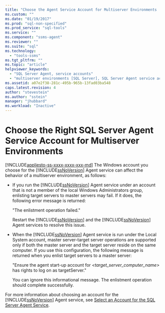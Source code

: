 ```yaml
---
title: "Choose the Agent Service Account for Multiserver Environments | Microsoft Docs"
ms.custom: ""
ms.date: "01/19/2017"
ms.prod: "sql-non-specified"
ms.prod_service: "sql-tools"
ms.service: ""
ms.component: "ssms-agent"
ms.reviewer: ""
ms.suite: "sql"
ms.technology: 
  - "tools-ssms"
ms.tgt_pltfrm: ""
ms.topic: "article"
helpviewer_keywords: 
  - "SQL Server Agent, service accounts"
  - "multiserver environments [SQL Server], SQL Server Agent service account behavior"
ms.assetid: a07e2f38-281c-495b-965b-13fad03ba548
caps.latest.revision: 4
author: "stevestein"
ms.author: "sstein"
manager: "jhubbard"
ms.workload: "Inactive"
---
```

# Choose the Right SQL Server Agent Service Account for Multiserver Environments
[!INCLUDE[appliesto-ss-xxxx-xxxx-xxx-md](../../includes/appliesto-ss-xxxx-xxxx-xxx-md.md)]
The Windows account you choose for the [!INCLUDE[ssNoVersion](../../includes/ssnoversion_md.md)] Agent service can affect the behavior of a multiserver environment, as follows:  
  
-   If you run the [!INCLUDE[ssNoVersion](../../includes/ssnoversion_md.md)] Agent service under an account that is not a member of the local Windows Administrators group, enlisting target servers to master servers may fail. If it does, the following error message is returned:  
  
    "The enlistment operation failed."  
  
    Restart the [!INCLUDE[ssNoVersion](../../includes/ssnoversion_md.md)] and the [!INCLUDE[ssNoVersion](../../includes/ssnoversion_md.md)] Agent services to resolve this issue.  
  
-   When the [!INCLUDE[ssNoVersion](../../includes/ssnoversion_md.md)] Agent service is run under the Local System account, master server-target server operations are supported only if both the master server and the target server reside on the same computer. If you use this configuration, the following message is returned when you enlist target servers to a master server:  
  
    "Ensure the agent start-up account for *<target_server_computer_name>* has rights to log on as targetServer."  
  
    You can ignore this informational message. The enlistment operation should complete successfully.  
  
For more information about choosing an account for the [!INCLUDE[ssNoVersion](../../includes/ssnoversion_md.md)] Agent service, see [Select an Account for the SQL Server Agent Service](../../ssms/agent/select-an-account-for-the-sql-server-agent-service.md).  
  
